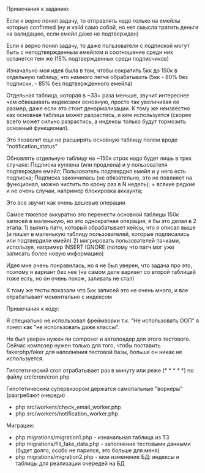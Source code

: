 Примечания к заданию:

Если я верно понял задачу, то отправлять надо только на емейлы которые confirmed (ну и valid само собой, но нет смысла тратить деньги на валидацию, если емейл даже не подтвержден)

Если я верно понял задачу, то даже пользователи с подпиской могут быть с неподтвержденным емейлом и соотношение среди них останется тем же (15% подтвержденных среди подписчиков)

Изначально моя идея была в том, чтобы сократить 5кк до 150к в отдельную таблицу, что намного легче обрабатывать (5кк - 80% без подписки, - 85% без подтвержденного емейла)

Отдельная таблица, которая в ~33+ раза меньше, звучит интереснее чем обвешивать индексами основную, просто так увеличивая ее размер, даже если это стоит денормализации. 
К тому же неизвестно как основная таблица может разрастись, и кем используется (скорее всего может сильно разрастись, а индексы только будут тормозить основный функционал).

Это позволит еще не расширять основную таблицу полем вроде "notification_status"

Обновлять отдельную таблицу на ~150к строк надо будет лишь в трех случаях: 
    Подписка куплена (или продлена) и у пользователя подтвержден емейл;
    Пользователь подтвердил емейл и у него есть подписка;
    Подписка закончилась (не обязательно, это не повлияет на функционал, можно чистить по крону раз в N недель);
    + всякие редкие и не очень случаи, например блокировка аккаунта;

Это все звучит как очень дешевые операции

Самое тяжелое аккуратно это перенести основной таблицы 150к записей в маленькую, но это однократная операция, я бы это делал в 2 этапа:
    1) вылить патч, который обрабатывает кейсы, что я описал выше (и пишет в маленькую таблицу пользователей, которые подписались или подтвердили емейл)
    2) мигрировать пользователей пачками, используя, например INSERT IGNORE (потому что патч мог уже записать более новую информацию)

Идея мне очень понравилась, но я не был уверен, что задача про это, поэтому я вариант без нее (на самом деле вариант со второй таблицей тоже есть, но он очень похож, заливать не стал)

К тому же тесты показали что 5кк записей это не очень много, и все отрабатывает моментально с индексом

Примечания к коду:

Я специально не использовал фреймворки т.к. "Не использовать ООП" я понял как "не использовать даже классы".

Не был уверен нужен ли composer и автолоадер для этого тестового. Сейчас композер нужен только для того, чтобы поставить fakerphp/faker для наполнения тестовой базы, больше он никак не используется.

Гипотетический cron отрабатывает раз в минуту или реже (* * * * *) по файлу src/cron/cron.php

Гипотетическим супервизором держатся самопальные "воркеры" (разгребают очереди)
* php src/workers/check_email_worker.php
* php src/workers/notification_worker.php

Миграции:
* php migrations/migration1.php - изначальная таблица из ТЗ
* php migrations/fill_fake_data.php - заполнение тестовыми данными (будет долго, особо не парился, это больше для меня)
* php migrations/migration2.php - мои изменение БД: индексы и таблицы для реализации очередей на БД
